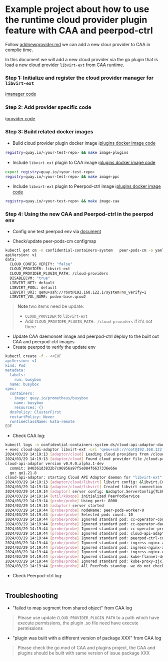# Example project about how to use the runtime cloud provider plugin feature with CAA and peerpod-ctrl

Follow [addnewprovider.md](../cloud-api-adaptor/docs/addnewprovider.md) we can add a new clour provider to CAA in complie time.

In this document we will add a new cloud provider via the go plugin that is load a new cloud provider `libvirt-ext` from CAA runtime.


### Step 1: Initialize and register the cloud provider manager for `libvirt-ext`

:information_source:[manager code](./libvirt-ext/manager.go)

### Step 2: Add provider specific code

:information_source:[provider code](./libvirt-ext/provider.go)

### Step 3: Build related docker images

- Build cloud provider plugin docker image
:information_source:[plugins docker image code](./Dockerfile.plugins)
```bash
registry=quay.io/<your-test-repo> && make image-plugins
```
- Include `libvirt-ext` plugin to CAA image
:information_source:[plugins docker image code](./Dockerfile.caa)
```bash
export registry=quay.io/<your-test-repo>
registry=quay.io/<your-test-repo> && make image-ppc
```
- Include `libvirt-ext` plugin to Peerpod-ctrl image
:information_source:[plugins docker image code](./Dockerfile.caa)
```bash
registry=quay.io/<your-test-repo> && make image-caa
```

### Step 4: Using the new CAA and Peerpod-ctrl in the peerpod env
- Config one test peerpod env via [document](../cloud-api-adaptor/libvirt/README.md)

- Check/update peer-pods-cm configmap
```bash
kubectl get cm -n confidential-containers-system   peer-pods-cm -o yaml
apiVersion: v1
data:
  CLOUD_CONFIG_VERIFY: "false"
  CLOUD_PROVIDER: libvirt-ext
  CLOUD_PROVIDER_PLUGIN_PATH: /cloud-providers
  DISABLECVM: "true"
  LIBVIRT_NET: default
  LIBVIRT_POOL: default
  LIBVIRT_URI: qemu+ssh://root@192.168.122.1/system?no_verify=1
  LIBVIRT_VOL_NAME: podvm-base.qcow2
```
> **Note** two items need be update:
> - `CLOUD_PROVIDER` to `libvirt-ext`
> - Add `CLOUD_PROVIDER_PLUGIN_PATH: /cloud-providers` if it's not there
- Update CAA daemonset image and peerpod-ctrl deploy to the built out CAA and peerpod-ctrl images
- Create peerpod to verify the update env
```bash
kubectl create -f - <<EOF
apiVersion: v1
kind: Pod
metadata:
  labels:
    run: busybox
  name: busybox
spec:
  containers:
  - image: quay.io/prometheus/busybox
    name: busybox
    resources: {}
  dnsPolicy: ClusterFirst
  restartPolicy: Never
  runtimeClassName: kata-remote
EOF
```
- Check CAA log:
```bash
kubectl logs -n confidential-containers-system ds/cloud-api-adaptor-daemonset
+ exec cloud-api-adaptor libvirt-ext -uri 'qemu+ssh://root@192.168.122.1/system?no_verify=1' -data-dir /opt/data-dir -pods-dir /run/peerpod/pods -network-name default -pool-name default -disable-cvm -socket /run/peerpod/hypervisor.sock
2024/03/29 14:19:13 [adaptor/cloud] Loading cloud providers from /cloud-providers
2024/03/29 14:19:13 [adaptor/cloud] Found cloud provider file /cloud-providers/libvirt-ext.so
cloud-api-adaptor version v0.9.0.alpha.1-dev
  commit: 840361d3832b7c96956a97f5e084f6637336e66e
  go: go1.21.8
cloud-api-adaptor: starting Cloud API Adaptor daemon for "libvirt-ext"
2024/03/29 14:19:13 [adaptor/cloud/libvirt] libvirt config: &libvirt.Config{URI:"qemu+ssh://root@192.168.122.1/system?no_verify=1", PoolName:"default", NetworkName:"default", DataDir:"/opt/data-dir", DisableCVM:true, VolName:"podvm-base.qcow2", LaunchSecurity:"", Firmware:"/usr/share/edk2/ovmf/OVMF_CODE.fd"}
2024/03/29 14:19:14 [adaptor/cloud/libvirt] Created libvirt connection
2024/03/29 14:19:14 [adaptor] server config: &adaptor.ServerConfig{TLSConfig:(*tlsutil.TLSConfig)(0xc000810000), SocketPath:"/run/peerpod/hypervisor.sock", CriSocketPath:"", PauseImage:"", PodsDir:"/run/peerpod/pods", ForwarderPort:"15150", ProxyTimeout:300000000000, AAKBCParams:"", EnableCloudConfigVerify:false}
2024/03/29 14:19:14 [util/k8sops] initialized PeerPodService
2024/03/29 14:19:14 [probe/probe] Using port: 8000
2024/03/29 14:19:14 [adaptor] server started
2024/03/29 14:19:44 [probe/probe] nodeName: peer-pods-worker-0
2024/03/29 14:19:44 [probe/probe] Selected pods count: 10
2024/03/29 14:19:44 [probe/probe] Ignored standard pod: cc-operator-controller-manager-857f844f7d-q7zkc
2024/03/29 14:19:44 [probe/probe] Ignored standard pod: cc-operator-daemon-install-86xs5
2024/03/29 14:19:44 [probe/probe] Ignored standard pod: cc-operator-pre-install-daemon-9z9kd
2024/03/29 14:19:44 [probe/probe] Ignored standard pod: cloud-api-adaptor-daemonset-j2n85
2024/03/29 14:19:44 [probe/probe] Ignored standard pod: peerpod-ctrl-controller-manager-764bfd69b8-5b9rv
2024/03/29 14:19:44 [probe/probe] Ignored standard pod: ingress-nginx-admission-create-zmljg
2024/03/29 14:19:44 [probe/probe] Ignored standard pod: ingress-nginx-admission-patch-5mmjf
2024/03/29 14:19:44 [probe/probe] Ignored standard pod: ingress-nginx-controller-7bf7bc78dc-f9l7s
2024/03/29 14:19:44 [probe/probe] Ignored standard pod: kube-flannel-ds-pqff7
2024/03/29 14:19:44 [probe/probe] Ignored standard pod: kube-proxy-zjx75
2024/03/29 14:19:44 [probe/probe] All PeerPods standup. we do not check the PeerPods status any more.
```
- Check Peerpod-ctrl log:
```bash

```
## Troubleshooting
- "failed to map segment from shared object" from CAA log

> Please use update `CLOUD_PROVIDER_PLUGIN_PATH` to a path which have execute permissions, the plugin .so file need have execute permissions
- "plugin was built with a different version of package XXX" from CAA log

> Please check the go.mod of CAA and plugins project, the CAA and plugins should be built with same version of issue package XXX
